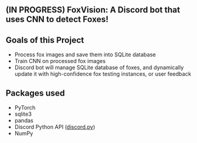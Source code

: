 ## (IN PROGRESS) FoxVision: A Discord bot that uses CNN to detect Foxes!

## Goals of this Project
 - Process fox images and save them into SQLite database
 - Train CNN on processed fox images
 - Discord bot will manage SQLite database of foxes, and dynamically update it with high-confidence fox testing instances, or user feedback

## Packages used
 - PyTorch
 - sqlite3
 - pandas
 - Discord Python API ([discord.py](https://github.com/Rapptz/discord.py))
 - NumPy
